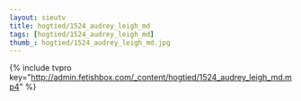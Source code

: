 ```yaml
--- 
layout: sieutv
title: hogtied/1524_audrey_leigh_md
tags: [hogtied/1524_audrey_leigh_md]
thumb_: hogtied/1524_audrey_leigh_md.jpg
---
```

{% include tvpro key="http://admin.fetishbox.com/_content/hogtied/1524_audrey_leigh_md.mp4" %} 

